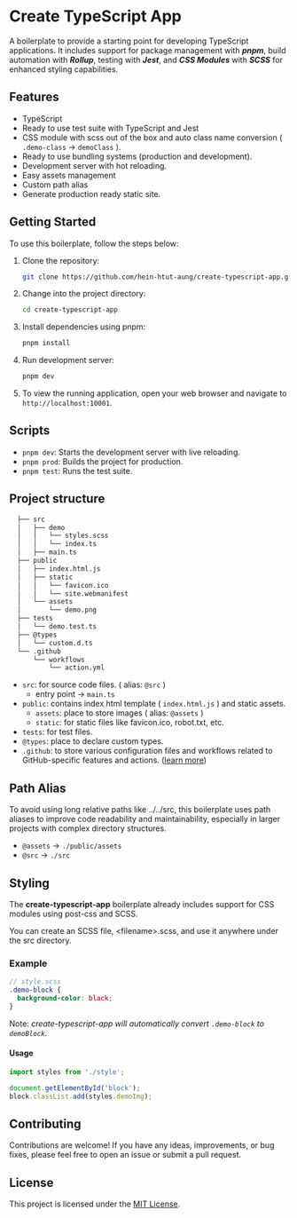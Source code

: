 # Create TypeScript App

A boilerplate to provide a starting point for developing TypeScript applications. It includes support for package management with ***pnpm***, build automation with ***Rollup***, testing with ***Jest***, and ***CSS Modules*** with ***SCSS*** for enhanced styling capabilities.

## Features

- TypeScript
- Ready to use test suite with TypeScript and Jest
- CSS module with scss out of the box and auto class name conversion ( `.demo-class` → `demoClass` ).
- Ready to use bundling systems (production and development).
- Development server with hot reloading.
- Easy assets management
- Custom path alias
- Generate production ready static site.

## Getting Started

To use this boilerplate, follow the steps below:

1. Clone the repository:

    ```bash
    git clone https://github.com/hein-htut-aung/create-typescript-app.git
    ```

2. Change into the project directory:

    ```bash
    cd create-typescript-app
    ```

3. Install dependencies using pnpm:

    ```bash
    pnpm install
    ```

4. Run development server:

    ```bash
    pnpm dev
    ```

5. To view the running application, open your web browser and navigate to `http://localhost:10001`.

## Scripts

- `pnpm dev`: Starts the development server with live reloading.
- `pnpm prod`: Builds the project for production.
- `pnpm test`: Runs the test suite.

## Project structure

  ```bash
    ├── src
    │   ├── demo
    │   │   └── styles.scss
    │   │   └── index.ts
    │   ├── main.ts
    ├── public
    │   ├── index.html.js
    │   ├── static
    │   │   └── favicon.ico
    │   │   └── site.webmanifest
    │   └── assets
    │       └── demo.png
    ├── tests
    │   └── demo.test.ts
    ├── @types
    │   └── custom.d.ts
    └── .github
        └── workflows
            └── action.yml
  ```

- `src`: for source code files. ( alias: `@src` )
  - entry point → `main.ts`
- `public`: contains index html template ( `index.html.js` ) and static assets.
  - `assets`: place to store images ( alias: `@assets` )
  - `static`: for static files like favicon.ico, robot.txt, etc.
- `tests`: for test files.
- `@types`: place to declare custom types.
- `.github`: to store various configuration files and workflows related to GitHub-specific features and actions. ([learn more](https://docs.github.com/en/actions/using-workflows/about-workflows))

## Path Alias

To avoid using long relative paths like ../../src, this boilerplate uses path aliases to improve code readability and maintainability, especially in larger projects with complex directory structures.

- `@assets` → `./public/assets`
- `@src` → `./src`

## Styling

The **create-typescript-app** boilerplate already includes support for CSS modules using post-css and SCSS.

You can create an SCSS file, \<filename\>.scss, and use it anywhere under the src directory.

### Example

```scss
// style.scss
.demo-block {
  background-color: black;
}
```

Note: *create-typescript-app will automatically convert `.demo-block` to `demoBlock`.*

#### Usage

```typescript
import styles from './style';

document.getElementById('block');
block.classList.add(styles.demoImg); 
```

## Contributing

Contributions are welcome! If you have any ideas, improvements, or bug fixes, please feel free to open an issue or submit a pull request.

## License

This project is licensed under the [MIT License](LICENSE).

